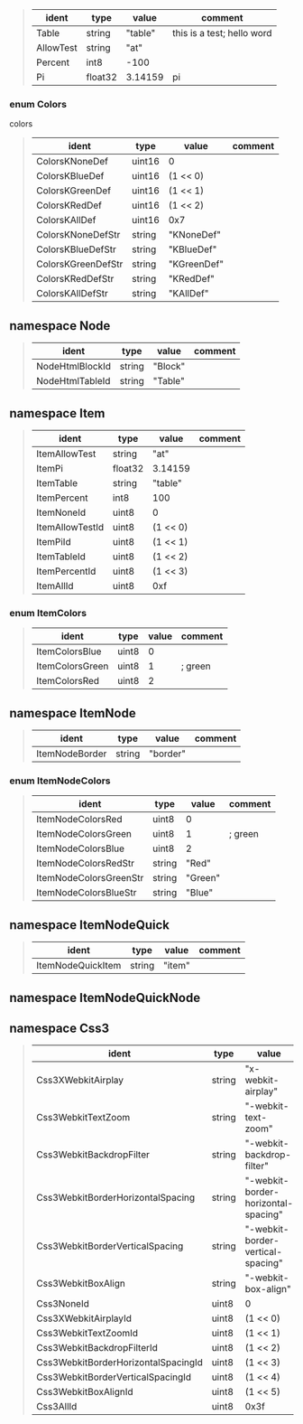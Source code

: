 <!--This file is generated by ConstMaker, DON'T MODIFY.-->

>|ident|type|value|comment|
>|---|---|---|---|
>|Table|string|"table"|this is a test; hello word|
>|AllowTest|string|"at"||
>|Percent|int8|-100||
>|Pi|float32|3.14159|pi|
### enum Colors
colors
>|ident|type|value|comment|
>|---|---|---|---|
>|ColorsKNoneDef|uint16|0||
>|ColorsKBlueDef|uint16|(1 << 0)||
>|ColorsKGreenDef|uint16|(1 << 1)||
>|ColorsKRedDef|uint16|(1 << 2)||
>|ColorsKAllDef|uint16|0x7||
>|ColorsKNoneDefStr| string | "KNoneDef"||
>|ColorsKBlueDefStr| string | "KBlueDef"||
>|ColorsKGreenDefStr| string | "KGreenDef"||
>|ColorsKRedDefStr| string | "KRedDef"||
>|ColorsKAllDefStr| string | "KAllDef"||

## namespace Node
>|ident|type|value|comment|
>|---|---|---|---|
>|NodeHtmlBlockId|string|"Block"||
>|NodeHtmlTableId|string|"Table"||

## namespace Item
>|ident|type|value|comment|
>|---|---|---|---|
>|ItemAllowTest|string|"at"||
>|ItemPi|float32|3.14159||
>|ItemTable|string|"table"||
>|ItemPercent|int8|100||
>|ItemNoneId|uint8|0||
>|ItemAllowTestId|uint8|(1 << 0)||
>|ItemPiId|uint8|(1 << 1)||
>|ItemTableId|uint8|(1 << 2)||
>|ItemPercentId|uint8|(1 << 3)||
>|ItemAllId|uint8|0xf||

### enum ItemColors
>|ident|type|value|comment|
>|---|---|---|---|
>|ItemColorsBlue|uint8|0||
>|ItemColorsGreen|uint8|1|; green|
>|ItemColorsRed|uint8|2||

## namespace ItemNode
>|ident|type|value|comment|
>|---|---|---|---|
>|ItemNodeBorder|string|"border"||

### enum ItemNodeColors
>|ident|type|value|comment|
>|---|---|---|---|
>|ItemNodeColorsRed|uint8|0||
>|ItemNodeColorsGreen|uint8|1|; green|
>|ItemNodeColorsBlue|uint8|2||
>|ItemNodeColorsRedStr| string | "Red"||
>|ItemNodeColorsGreenStr| string | "Green"||
>|ItemNodeColorsBlueStr| string | "Blue"||

## namespace ItemNodeQuick
>|ident|type|value|comment|
>|---|---|---|---|
>|ItemNodeQuickItem|string|"item"||

## namespace ItemNodeQuickNode

## namespace Css3
>|ident|type|value|comment|
>|---|---|---|---|
>|Css3XWebkitAirplay|string|"x-webkit-airplay"||
>|Css3WebkitTextZoom|string|"-webkit-text-zoom"||
>|Css3WebkitBackdropFilter|string|"-webkit-backdrop-filter"||
>|Css3WebkitBorderHorizontalSpacing|string|"-webkit-border-horizontal-spacing"||
>|Css3WebkitBorderVerticalSpacing|string|"-webkit-border-vertical-spacing"||
>|Css3WebkitBoxAlign|string|"-webkit-box-align"||
>|Css3NoneId|uint8|0||
>|Css3XWebkitAirplayId|uint8|(1 << 0)||
>|Css3WebkitTextZoomId|uint8|(1 << 1)||
>|Css3WebkitBackdropFilterId|uint8|(1 << 2)||
>|Css3WebkitBorderHorizontalSpacingId|uint8|(1 << 3)||
>|Css3WebkitBorderVerticalSpacingId|uint8|(1 << 4)||
>|Css3WebkitBoxAlignId|uint8|(1 << 5)||
>|Css3AllId|uint8|0x3f||